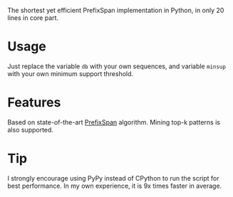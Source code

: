 The shortest yet efficient PrefixSpan implementation in Python, in only 20 lines in core part.

# Usage
Just replace the variable `db` with your own sequences, and variable `minsup` with your own minimum support threshold.

# Features
Based on state-of-the-art [PrefixSpan](http://www.cs.sfu.ca/~jpei/publications/span.pdf) algorithm.
Mining top-k patterns is also supported.

# Tip
I strongly encourage using PyPy instead of CPython to run the script for best performance. In my own experience, it is 9x times faster in average.
